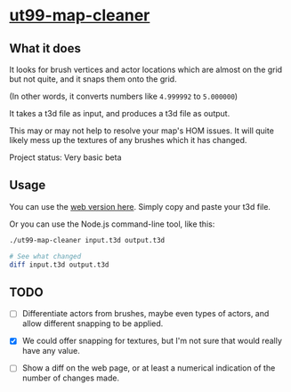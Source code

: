 # [ut99-map-cleaner](https://github.com/joeytwiddle/ut99-map-cleaner)

## What it does

It looks for brush vertices and actor locations which are almost on the grid but not quite, and it snaps them onto the grid.

(In other words, it converts numbers like `4.999992` to `5.000000`)

It takes a t3d file as input, and produces a t3d file as output.

This may or may not help to resolve your map's HOM issues.  It will quite likely mess up the textures of any brushes which it has changed.

Project status: Very basic beta

## Usage

You can use the [web version here](./ut99-map-cleaner.html).  Simply copy and paste your t3d file.

Or you can use the Node.js command-line tool, like this:

```bash
./ut99-map-cleaner input.t3d output.t3d

# See what changed
diff input.t3d output.t3d
```

## TODO

- [ ] Differentiate actors from brushes, maybe even types of actors, and allow different snapping to be applied.

- [x] We could offer snapping for textures, but I'm not sure that would really have any value.

- [ ] Show a diff on the web page, or at least a numerical indication of the number of changes made.

